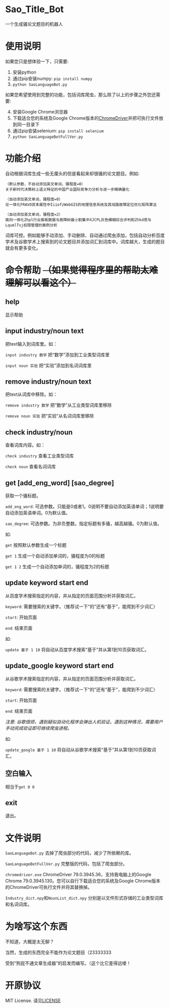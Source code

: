 # Sao_Title_Bot
一个生成骚论文题目的机器人

# 使用说明
如果您只是想体验一下，只需要:

1. 安装python
2. 通过pip安装numpy: `pip install numpy`
3. `python SaoLanguageBot.py`

如果您希望使用到完整的功能，包括词库爬虫，那么除了以上的步骤之外您还需要:

4. 安装Google Chrome浏览器
5. 下载适合您的系统及Google Chrome版本的[ChromeDriver](https://chromedriver.chromium.org/)并把可执行文件放到同一目录下
6. 通过pip安装selenium: `pip install selenium`
7. `python SaoLanguageBotFullVer.py`

# 功能介绍
自动根据词库生成一些无厘头的但是看起来却很骚的论文题目。例如:
```
（默认参数，不自动添加英文单词，骚程度=0）
关于新时代决策树上语义特征的中国产业国际竞争力分析与进一步精确量化

（自动添加英文单词，骚程度=0）
论一体化FRAVO资本属性中IiiofzWebGIS的地理信息系统及其线路故障定位优化矩阵算法

（自动添加英文单词，骚程度=2）
面向一体化Zhpl行业面板数据与故障树最小割集中XJCPL灰色模糊综合评判和Zhkd思与LqumlTsj权限管理的案例分析
```

词库可控。例如能够手动添加、手动删除、自动通过爬虫添加，包括自动分析百度学术及谷歌学术上搜索到的论文题目并添加词汇到词库中。词库越大，生成的题目就会有更多变化。

# 命令帮助 ~~（如果觉得程序里的帮助太难理解可以看这个）~~
## help
显示帮助

## input industry/noun text
把text输入到词库里。如：

`input industry 数学` 把“数学”添加到工业类型词库里

`input noun 实验` 把“实验”添加到名词词库里

## remove industry/noun text
把text从词库中移除。如：

`remove industry 数学` 把“数学”从工业类型词库里移除

`remove noun 实验` 把“实验”从名词词库里移除

## check industry/noun
查看词库内容。如：

`check industry` 查看工业类型词库

`check noun` 查看名词词库

## get [add_eng_word] [sao_degree]
获取一个骚标题。

`add_eng_word`: 可选参数。只能是0或者1。0说明不要自动添加英语单词；1说明要自动添加英语单词。0为默认值。

`sao_degree`: 可选参数。为非负整数。指定标题有多骚，越高越骚。0为默认值。

如:

`get` 按照默认参数生成一个标题

`get 1` 生成一个自动添加单词的，骚程度为0的标题

`get 1 2` 生成一个自动添加单词的，骚程度为2的标题

## update keyword start end
从百度学术搜索指定的内容，并从指定的页面范围分析并获取词汇。

`keyword`: 需要搜索的关键字。（推荐试一下“的”还有“基于”，能爬到不少词汇）

`start`: 开始页面

`end`: 结束页面

如:

`update 基于 1 10` 将自动从百度学术搜索“基于”并从第1到10页获取词汇。

## update_google keyword start end
从谷歌学术搜索指定的内容，并从指定的页面范围分析并获取词汇。

`keyword`: 需要搜索的关键字。（推荐试一下“的”还有“基于”，能爬到不少词汇）

`start`: 开始页面

`end`: 结束页面

_注意: 谷歌很烦，遇到疑似自动化程序会弹出人机验证。遇到这种情况，需要用户手动完成验证即可继续爬虫进程。_

如:

`update_google 基于 1 10` 将自动从谷歌学术搜索“基于”并从第1到10页获取词汇。

## 空白输入
相当于`get 0 0`

## exit
退出。

# 文件说明
`SaoLanguageBot.py` 去掉了爬虫部分的代码，减少了所依赖的库。

`SaoLanguageBotFullVer.py` 完整版的代码，包括了爬虫部分。

`chromedriver.exe` ChromeDriver 79.0.3945.36，支持我电脑上的Google Chrome 79.0.3945.130。您可以自行下载适合您的系统及Google Chrome版本的ChromeDriver可执行文件并将其替换掉。

`Industry_dict.npy`和`NounList_dict.npy` 分别是以文件形式存储的工业类型词库和名词词库。

# 为啥写这个东西
不知道，大概是太无聊？

当然，生成的东西完全不能作为论文题目（23333333

受到“狗屁不通文章生成器”的启发而编写。（这个比它差得远喽！

# 开原协议
MIT License. 请见[LICENSE](LICENSE)